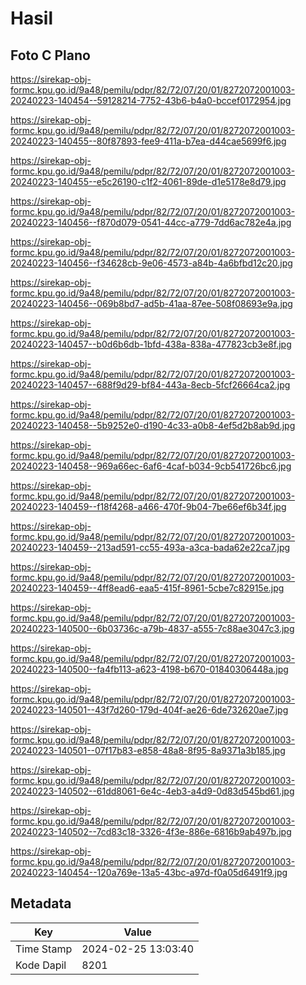 # Hasil

## Foto C Plano

https://sirekap-obj-formc.kpu.go.id/9a48/pemilu/pdpr/82/72/07/20/01/8272072001003-20240223-140454--59128214-7752-43b6-b4a0-bccef0172954.jpg

https://sirekap-obj-formc.kpu.go.id/9a48/pemilu/pdpr/82/72/07/20/01/8272072001003-20240223-140455--80f87893-fee9-411a-b7ea-d44cae5699f6.jpg

https://sirekap-obj-formc.kpu.go.id/9a48/pemilu/pdpr/82/72/07/20/01/8272072001003-20240223-140455--e5c26190-c1f2-4061-89de-d1e5178e8d79.jpg

https://sirekap-obj-formc.kpu.go.id/9a48/pemilu/pdpr/82/72/07/20/01/8272072001003-20240223-140456--f870d079-0541-44cc-a779-7dd6ac782e4a.jpg

https://sirekap-obj-formc.kpu.go.id/9a48/pemilu/pdpr/82/72/07/20/01/8272072001003-20240223-140456--f34628cb-9e06-4573-a84b-4a6bfbd12c20.jpg

https://sirekap-obj-formc.kpu.go.id/9a48/pemilu/pdpr/82/72/07/20/01/8272072001003-20240223-140456--069b8bd7-ad5b-41aa-87ee-508f08693e9a.jpg

https://sirekap-obj-formc.kpu.go.id/9a48/pemilu/pdpr/82/72/07/20/01/8272072001003-20240223-140457--b0d6b6db-1bfd-438a-838a-477823cb3e8f.jpg

https://sirekap-obj-formc.kpu.go.id/9a48/pemilu/pdpr/82/72/07/20/01/8272072001003-20240223-140457--688f9d29-bf84-443a-8ecb-5fcf26664ca2.jpg

https://sirekap-obj-formc.kpu.go.id/9a48/pemilu/pdpr/82/72/07/20/01/8272072001003-20240223-140458--5b9252e0-d190-4c33-a0b8-4ef5d2b8ab9d.jpg

https://sirekap-obj-formc.kpu.go.id/9a48/pemilu/pdpr/82/72/07/20/01/8272072001003-20240223-140458--969a66ec-6af6-4caf-b034-9cb541726bc6.jpg

https://sirekap-obj-formc.kpu.go.id/9a48/pemilu/pdpr/82/72/07/20/01/8272072001003-20240223-140459--f18f4268-a466-470f-9b04-7be66ef6b34f.jpg

https://sirekap-obj-formc.kpu.go.id/9a48/pemilu/pdpr/82/72/07/20/01/8272072001003-20240223-140459--213ad591-cc55-493a-a3ca-bada62e22ca7.jpg

https://sirekap-obj-formc.kpu.go.id/9a48/pemilu/pdpr/82/72/07/20/01/8272072001003-20240223-140459--4ff8ead6-eaa5-415f-8961-5cbe7c82915e.jpg

https://sirekap-obj-formc.kpu.go.id/9a48/pemilu/pdpr/82/72/07/20/01/8272072001003-20240223-140500--6b03736c-a79b-4837-a555-7c88ae3047c3.jpg

https://sirekap-obj-formc.kpu.go.id/9a48/pemilu/pdpr/82/72/07/20/01/8272072001003-20240223-140500--fa4fb113-a623-4198-b670-01840306448a.jpg

https://sirekap-obj-formc.kpu.go.id/9a48/pemilu/pdpr/82/72/07/20/01/8272072001003-20240223-140501--43f7d260-179d-404f-ae26-6de732620ae7.jpg

https://sirekap-obj-formc.kpu.go.id/9a48/pemilu/pdpr/82/72/07/20/01/8272072001003-20240223-140501--07f17b83-e858-48a8-8f95-8a9371a3b185.jpg

https://sirekap-obj-formc.kpu.go.id/9a48/pemilu/pdpr/82/72/07/20/01/8272072001003-20240223-140502--61dd8061-6e4c-4eb3-a4d9-0d83d545bd61.jpg

https://sirekap-obj-formc.kpu.go.id/9a48/pemilu/pdpr/82/72/07/20/01/8272072001003-20240223-140502--7cd83c18-3326-4f3e-886e-6816b9ab497b.jpg

https://sirekap-obj-formc.kpu.go.id/9a48/pemilu/pdpr/82/72/07/20/01/8272072001003-20240223-140454--120a769e-13a5-43bc-a97d-f0a05d6491f9.jpg


## Metadata

| Key        | Value               |
| ---------- | ------------------- |
| Time Stamp | 2024-02-25 13:03:40 |
| Kode Dapil | 8201                |




